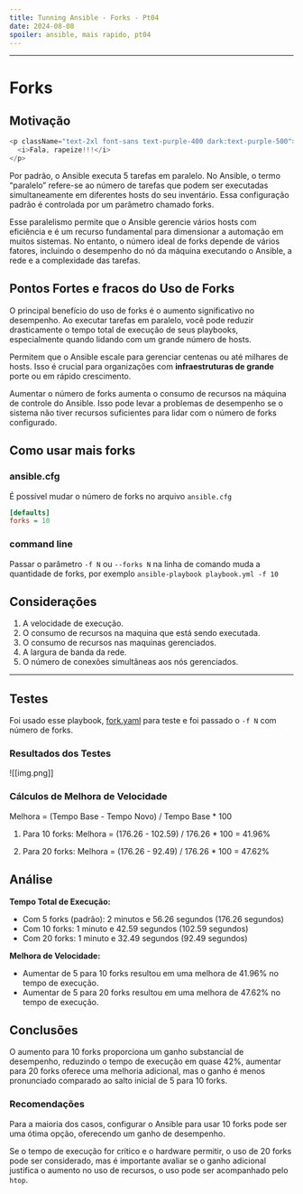 ```yaml
---
title: Tunning Ansible - Forks - Pt04
date: 2024-08-08
spoiler: ansible, mais rapido, pt04
---
```

---

# Forks

## Motivação

```js eval
<p className="text-2xl font-sans text-purple-400 dark:text-purple-500">
  <i>Fala, rapeize!!!</i>
</p>
```

Por padrão, o Ansible executa 5 tarefas em paralelo. No Ansible, o termo “paralelo” refere-se ao número de tarefas que podem ser executadas simultaneamente em diferentes hosts do seu inventário. Essa configuração padrão é controlada por um parâmetro chamado forks.

Esse paralelismo permite que o Ansible gerencie vários hosts com eficiência e é um recurso fundamental para dimensionar a automação em muitos sistemas. No entanto, o número ideal de forks depende de vários fatores, incluindo o desempenho do nó da máquina executando o Ansible, a rede e a complexidade das tarefas. 

## Pontos Fortes e fracos do Uso de Forks

O principal benefício do uso de forks é o aumento significativo no desempenho. Ao executar tarefas em paralelo, você pode reduzir drasticamente o tempo total de execução de seus playbooks, especialmente quando lidando com um grande número de hosts. 

Permitem que o Ansible escale para gerenciar centenas ou até milhares de hosts. Isso é crucial para organizações com **infraestruturas de grande** porte ou em rápido crescimento.

Aumentar o número de forks aumenta o consumo de recursos na máquina de controle do Ansible. Isso pode levar a problemas de desempenho se o sistema não tiver recursos suficientes para lidar com o número de forks configurado.

## Como usar mais forks

### ansible.cfg

É possível mudar o número de forks no arquivo `ansible.cfg` 

```ini
[defaults]
forks = 10
```

### command line

Passar o parâmetro `-f N` ou `--forks N` na linha de comando muda a quantidade de forks, por exemplo `ansible-playbook playbook.yml -f 10`

## Considerações

1. A velocidade de execução.
2. O consumo de recursos na maquina que está sendo executada.
3. O consumo de recursos nas maquinas gerenciados.
4. A largura de banda da rede.
5. O número de conexões simultâneas aos nós gerenciados.

---

## Testes

Foi usado esse playbook, [fork.yaml](https://gist.githubusercontent.com/fbrunoviana/34317592049b371aeb31935a1667fd6d/raw/eac062a6734116065e37b32ba00085c69b5d6164/forks.yaml) para teste e foi passado o `-f N` com número de forks.

### Resultados dos Testes

![[img.png]]
### Cálculos de Melhora de Velocidade

Melhora = (Tempo Base - Tempo Novo) / Tempo Base * 100

1. Para 10 forks:
   Melhora = (176.26 - 102.59) / 176.26 * 100 = 41.96%

2. Para 20 forks:
   Melhora = (176.26 - 92.49) / 176.26 * 100 = 47.62%

## Análise

**Tempo Total de Execução:**
   - Com 5 forks (padrão): 2 minutos e 56.26 segundos (176.26 segundos)
   - Com 10 forks: 1 minuto e 42.59 segundos (102.59 segundos)
   - Com 20 forks: 1 minuto e 32.49 segundos (92.49 segundos)

**Melhora de Velocidade:**
   - Aumentar de 5 para 10 forks resultou em uma melhora de 41.96% no tempo de execução.
   - Aumentar de 5 para 20 forks resultou em uma melhora de 47.62% no tempo de execução.

## Conclusões

O aumento para 10 forks proporciona um ganho substancial de desempenho, reduzindo o tempo de execução em quase 42%, aumentar para 20 forks oferece uma melhoria adicional, mas o ganho é menos pronunciado comparado ao salto inicial de 5 para 10 forks.

### Recomendações

Para a maioria dos casos, configurar o Ansible para usar 10 forks pode ser uma ótima opção, oferecendo um ganho de desempenho.

Se o tempo de execução for crítico e o hardware permitir, o uso de 20 forks pode ser considerado, mas é importante avaliar se o ganho adicional justifica o aumento no uso de recursos, o uso pode ser acompanhado pelo `htop`.

